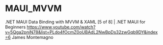 # MAUI_MVVM
.NET MAUI Data Binding with MVVM &amp; XAML [5 of 8] | .NET MAUI for Beginners 
https://www.youtube.com/watch?v=5Qga2pniN78&list=PLdo4fOcmZ0oUBAdL2NwBpDs32zwGqb9DY&index=6
James Montemagno
